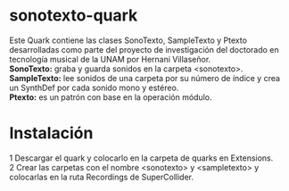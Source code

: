 # sonotexto-quark
Este Quark contiene las clases SonoTexto, SampleTexto y Ptexto desarrolladas como parte del proyecto de investigación del doctorado en tecnología musical de la UNAM por Hernani Villaseñor.  
**SonoTexto:** graba y guarda sonidos en la carpeta \<sonotexto\>.  
**SampleTexto:** lee sonidos de una carpeta por su número de índice y crea un SynthDef por cada sonido mono y estéreo.  
**Ptexto:** es un patrón con base en la operación módulo.  
	
# Instalación
1 Descargar el quark y colocarlo en la carpeta de quarks en Extensions.   
2 Crear las carpetas con el nombre \<sonotexto\> y \<sampletexto\> y colocarlas en la ruta Recordings de SuperCollider.
